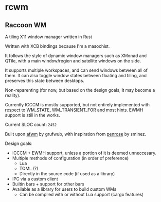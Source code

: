 # rcwm

## Raccoon WM

A tiling X11 window manager written in Rust

Written with XCB bindings because I'm a masochist.

It follows the style of dynamic window managers such as XMonad and QTile, with a main window/region and satellite windows on the side.

It supports multiple workspaces, and can send windows between all of them.
It can also toggle window states between floating and tiling, and preserves this state between desktops.

Non-reparenting (for now, but based on the design goals, it may become a reality).

Currently ICCCM is mostly supported, but not entirely implemented with respect to WM_STATE, WM_TRANSIENT_FOR and most hints. EWMH support is still in the works.

Current SLOC count: `2452`

Built upon [afwm](https://iim.gay:8080/afwm/about/) by grufwub, with inspiration from [penrose](https://docs.rs/penrose/0.2.0/penrose/index.html) by sminez.

Design goals:

- ICCCM + EWMH support, unless a portion of it is deemed unneccesary.
- Multiple methods of configuration (in order of preference)
  - Lua
  - TOML (?)
  - Directly in the source code (if used as a library)
- IPC via a custom client
- Builtin bars + support for other bars
- Available as a library for users to build custom WMs
  - Can be compiled with or without Lua support (cargo features)
